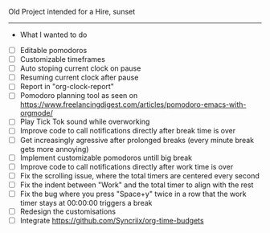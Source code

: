 Old Project intended for a Hire, sunset

---

* What I wanted to do
- [ ] Editable pomodoros
- [ ] Customizable timeframes
- [ ] Auto stoping current clock on pause
- [ ] Resuming current clock after pause
- [ ] Report in "org-clock-report"
- [ ] Pomodoro planning tool as seen on https://www.freelancingdigest.com/articles/pomodoro-emacs-with-orgmode/
- [ ] Play Tick Tok sound while overworking
- [ ] Improve code to call notifications directly after break time is over
- [ ] Get increasingly agressive after prolonged breaks (every minute break gets more annoying)
- [ ] Implement customizable pomodoros untill big break
- [ ] Improve code to call notifications directly after work time is over
- [ ] Fix the scrolling issue, where the total timers are centered every second
- [ ] Fix the indent between "Work" and the total timer to align with the rest
- [ ] Fix the bug where you press "Space+y" twice in a row that the work timer stays at 00:00:00 triggers a break
- [ ] Redesign the customisations
- [ ] Integrate https://github.com/Syncriix/org-time-budgets
